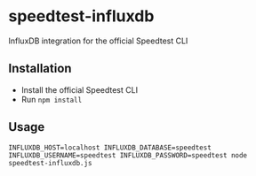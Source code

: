# speedtest-influxdb

InfluxDB integration for the official Speedtest CLI

## Installation

* Install the official Speedtest CLI
* Run `npm install`

## Usage

```
INFLUXDB_HOST=localhost INFLUXDB_DATABASE=speedtest INFLUXDB_USERNAME=speedtest INFLUXDB_PASSWORD=speedtest node speedtest-influxdb.js
```
